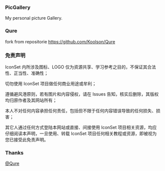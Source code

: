### PicGallery

My personal picture Gallery.

### Qure

fork from repositorie https://github.com/Koolson/Qure

### 免责声明

IconSet 内所涉及图标、LOGO 仅为资源共享、学习参考之目的，不保证其合法性、正当性、准确性；

切勿使用 IconSet 项目做任何商业用途或牟利；

遵循避风港原则，若有图片和内容侵权，请在 Issues 告知，核实后删除，其版权均归原作者及其网站所有；

本人不对任何内容承担任何责任，包括但不限于任何内容错误导致的任何损失、损害；

其它人通过任何方式登陆本网站或直接、间接使用 IconSet 项目相关资源，均应仔细阅读本声明，一旦使用、转载 IconSet 项目任何相关教程或资源，即被视为您已接受此免责声明。


### Thanks

[@Qure](https://github.com/Koolson/Qure)